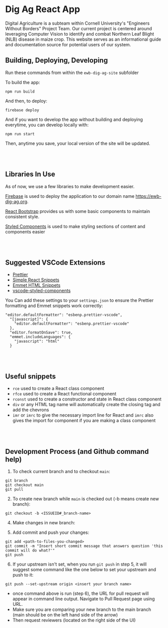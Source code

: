 # Dig Ag React App

Digital Agriculture is a subteam within Cornell University's "Engineers Without Borders" Project Team. Our current project is centered around leveraging Computer Vision to identify and combat Northern Leaf Blight (NLB) disease in maize crop. This website serves as an informational guide and documentation source for potential users of our system. 

## Building, Deploying, Developing

Run these commands from within the `ewb-dig-ag-site` subfolder

To build the app:

```
npm run build
```

And then, to deploy:

```
firebase deploy
```

And if you want to develop the app without building and deploying everytime, you can develop locally with:

```
npm run start
```

Then, anytime you save, your local version of the site will be updated.

<br />
<br />

## Libraries In Use

As of now, we use a few libraries to make development easier.

[Firebase](https://firebase.google.com/docs/hosting) is used to deploy the application to our domain name https://ewb-dig-ag.org.

[React Bootstrap](https://react-bootstrap.github.io/getting-started/introduction/) provides us with some basic components to maintain consistent style.

[Styled Components](https://github.com/styled-components/styled-components) is used to make styling sections of content and components easier

<br />
<br />

## Suggested VSCode Extensions

- [Prettier](https://marketplace.visualstudio.com/items?itemName=esbenp.prettier-vscode)
- [Simple React Snippets](https://marketplace.visualstudio.com/items?itemName=burkeholland.simple-react-snippets)
- [Emmet HTML Snippets](https://marketplace.visualstudio.com/items?itemName=abusaidm.html-snippets)
- [vscode-styled-components](https://marketplace.visualstudio.com/items?itemName=styled-components.vscode-styled-components)

You Can add these settings to your `settings.json` to ensure the Prettier formatting and Emmet snippets work correctly:

```
"editor.defaultFormatter": "esbenp.prettier-vscode",
  "[javascript]": {
    "editor.defaultFormatter": "esbenp.prettier-vscode"
  },
  "editor.formatOnSave": true,
  "emmet.includeLanguages": {
    "javascript": "html"
  }
```

<br />
<br />

## Useful snippets

- `rce` used to create a React class component
- `rfce` used to create a React functional component
- `rconst` used to create a constructor and state in React class component
- `div` or any HTML tag name will automatically create the closing tag and add the chevrons
- `imr` or `imrc` to give the necessary import line for React and `imrc` also gives the import for component if you are making a class component

<br />
<br />

## Development Process (and Github command help)

1. To check current branch and to checkout `main`:

```
git branch 
git checkout main
git pull
```


2. To create new branch while `main` is checked out (-b means create new branch):

```
git checkout -b <ISSUEID#_branch-name>
```



4. Make changes in new branch:

5. Add commit and push your changes:

```
git add <path-to-files-you-changed>
git commit -m "Insert short commit message that answers question 'this commit will do what?'"
git push
```

6. If your upstream isn't set, when you run `git push` in step 5, it will suggest some command like the one below to set your upstream and push to it:

```
git push --set-upstream origin <insert your branch name>
```

- once command above is run (step 6), the URL for pull request
  will appear in command line output. Navigate to Pull Request page using URL.
- Make sure you are comparing your new branch to the main branch (main should
  be on the left hand side of the arrow)
- Then request reviewers (located on the right side of the UI)
